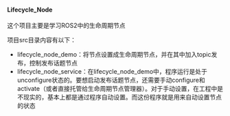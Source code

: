 #### Lifecycle_Node

这个项目主要是学习ROS2中的生命周期节点

项目src目录内容有以下：

- lifecycle_node_demo：将节点设置成生命周期节点，并在其中加入topic发布，控制发布话题节点
- lifecycle_node_service：在lifecycle_node_demo中，程序运行是处于unconfigure状态的。要想启动发布话题节点，还需要手动configure和activate（或者直接托管给生命周期节点管理器）。对于手动设置，在工程中是不现实的，基本上都是通过程序自动设置。而这份程序就是用来自动设置节点的状态

